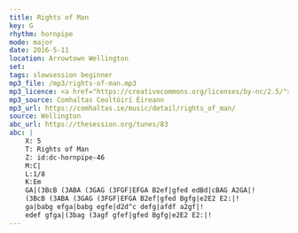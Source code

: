 ```yaml
---
title: Rights of Man
key: G
rhythm: hornpipe
mode: major
date: 2016-5-11
location: Arrowtown Wellington
set:
tags: slowsession beginner
mp3_file: /mp3/rights-of-man.mp3
mp3_licence: <a href="https://creativecommons.org/licenses/by-nc/2.5/">CC-BY-NC-2.5</a>
mp3_source: Comhaltas Ceoltóirí Éireann
mp3_url: https://comhaltas.ie/music/detail/rights_of_man/
source: Wellington
abc_url: https://thesession.org/tunes/83
abc: |
    X: 5
    T: Rights of Man
    Z: id:dc-hornpipe-46
    M:C|
    L:1/8
    K:Em
    GA|(3BcB (3ABA (3GAG (3FGF|EFGA B2ef|gfed edBd|cBAG A2GA|!
    (3BcB (3ABA (3GAG (3FGF|EFGA B2ef|gfed Bgfg|e2E2 E2:|!
    ga|babg efga|babg egfe|d2d^c defg|afdf a2gf|!
    edef gfga|(3bag (3agf gfef|gfed Bgfg|e2E2 E2:|!
---
```

